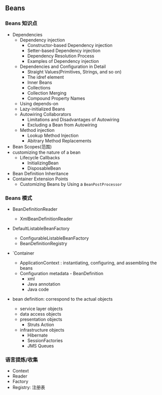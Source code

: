 ## Beans

### Beans 知识点

- Dependencies
  - Dependency injection
    - Constructor-based Dependency injection
    - Setter-based Dependency injection
    - Dependency Resolution Process
    - Examples of Dependency injection
  - Dependencies and Configuration in Detail
    - Straight Values(Primitives, Strings, and so on)
    - The idref element
    - Inner Beans
    - Collections
    - Collection Merging
    - Compound Property Names
  - Using depends-on
  - Lazy-initialized Beans
  - Autowiring Collaborators
    - Limitations and Disadvantages of Autowiring
    - Excluding a Bean from Autowiring
  - Method injection
    - Lookup Method Injection
    - Abitrary Method Replacements
- Bean Scopes(范围)
- customizing the nature of a bean
  - Lifecycle Callbacks
    - InitializingBean
    - DisposableBean
- Bean Definition Inheritance
- Container Extension Points
  - Customizing Beans by Using a `BeanPostProcessor`



### Beans 模式

- BeanDefinitionReader
  - XmlBeanDefinitionReader
- DefaultListableBeanFactory
  - ConfigurableListableBeanFactory
  - BeanDefinitionRegistry



- `Container
  - ApplicationContext : instantiating, configuring, and assembling the beans
  - Configuration metadata - BeanDefinition
    - xml
    - Java annotation
    - Java code



- bean definition: correspond to the actual objects
  - service layer objects
  - data access objects
  - presentation objects
    - Struts Action
  - infrastructure objects
    - Hibernate
    - SessionFactories
    - JMS Queues



### 语言提炼/收集

- Context
- Reader
- Factory
- Registry: 注册表

